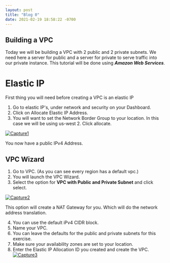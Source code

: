 ```yaml
---
layout: post
title: "Blog 0"
date: 2021-02-19 18:58:22 -0700
---
```

## Building a VPC
Today we will be building a VPC with 2 public and 2 private subnets. We need here a server for public and a server for private to serve traffic into our private instance.
This tutorial will be done using ***Amazon Web Services***.
# Elastic IP
First thing you will need before creating a VPC is an elastic IP

1. Go to elastic IP's, under network and security on your Dashboard.
2. Click on Allocate Elastic IP Address.
3. You will want to set the Network Border Group to your location. In this case we will be using us-west 2. Click allocate. 
       
<a href="https://imgbb.com/"><img src="https://i.ibb.co/gZP212Q/Capture1.jpg" alt="Capture1" border="0"></a><br />
  
  You now have a public IPv4 Address.
  
## VPC Wizard

 1. Go to VPC. (As you can see every region has a default vpc.) 
 2. You will launch the VPC Wizard.
 3. Select the option for **VPC with Public and Private Subnet** and click select.
 
 <a href="https://ibb.co/Xzw7DXy"><img src="https://i.ibb.co/sFBKCj5/Capture2.jpg" alt="Capture2" border="0"></a>

This option will create a NAT Gateway for you. Which will do the network address translation.

4. You can use the default iPv4 CIDR block.
 5. Name your VPC.
 6. You can leave the defaults for the public and private subnets for this exercise. 
 7. Make sure your availability zones are set to your location. 
 8. Enter the Elastic IP Allocation ID you created and create the VPC. 
<a href="https://imgbb.com/"><img src="https://i.ibb.co/hLdTH07/Capture3.jpg" alt="Capture3" border="0"></a>
